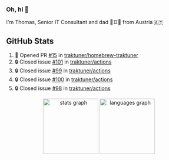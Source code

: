 ### Oh, hi 👋

I'm Thomas, Senior IT Consultant and dad 👶♊️👶 from Austria 🇦🇹

<!--
**traktuner/traktuner** is a ✨ _special_ ✨ repository because its `README.md` (this file) appears on your GitHub profile.

Here are some ideas to get you started:

- 🔭 I’m currently working on ...
- 🌱 I’m currently learning ...
- 👯 I’m looking to collaborate on ...
- 🤔 I’m looking for help with ...
- 💬 Ask me about ...
- 📫 How to reach me: ...
- 😄 Pronouns: ...
- ⚡ Fun fact: ...
-->

</div>

## GitHub Stats
<!--START_SECTION:activity-->
1. 💪 Opened PR [#15](https://github.com/traktuner/homebrew-traktuner/pull/15) in [traktuner/homebrew-traktuner](https://github.com/traktuner/homebrew-traktuner)
2. 🔒 Closed issue [#101](https://github.com/traktuner/actions/issues/101) in [traktuner/actions](https://github.com/traktuner/actions)
3. 🔒 Closed issue [#99](https://github.com/traktuner/actions/issues/99) in [traktuner/actions](https://github.com/traktuner/actions)
4. 🔒 Closed issue [#100](https://github.com/traktuner/actions/issues/100) in [traktuner/actions](https://github.com/traktuner/actions)
5. 🔒 Closed issue [#98](https://github.com/traktuner/actions/issues/98) in [traktuner/actions](https://github.com/traktuner/actions)
<!--END_SECTION:activity-->

<div align="center">
  <img src="https://github-readme-stats.vercel.app/api?username=traktuner&hide_title=false&hide_rank=false&show_icons=true&include_all_commits=true&count_private=true&disable_animations=false&theme=dracula&locale=en&hide_border=false&order=1" height="150" alt="stats graph"  />
  <img src="https://github-readme-stats.vercel.app/api/top-langs?username=traktuner&locale=en&hide_title=false&layout=compact&card_width=320&langs_count=5&theme=dracula&hide_border=false&order=2" height="150" alt="languages graph"  />
</div>

